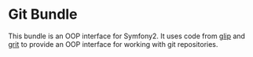 # Git Bundle #

This bundle is an OOP interface for Symfony2. It uses code from [glip][1] and [grit][2] to provide an OOP interface for working
with git repositories. 



[1]: http://github.com/xaav/glip.git
[2]: https://github.com/mojombo/grit
